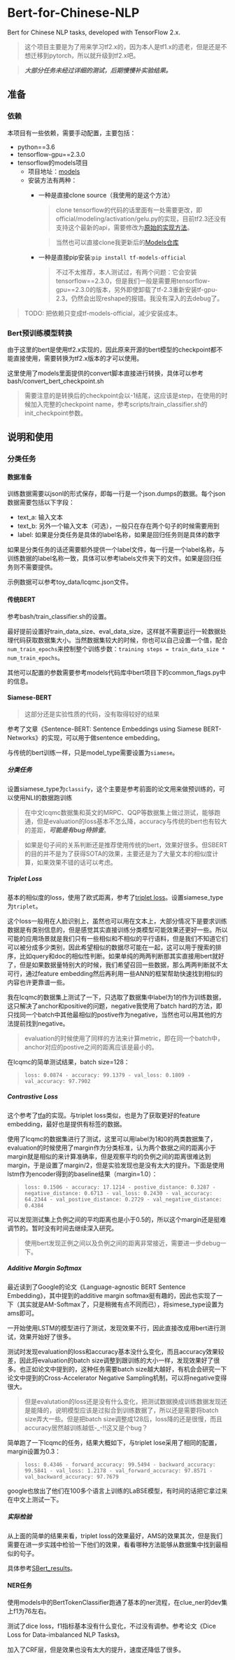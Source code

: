 # Bert-for-Chinese-NLP

Bert for Chinese NLP tasks, developed with TensorFlow 2.x.

> 这个项目主要是为了用来学习tf2.x的，因为本人是tf1.x的遗老，但是还是不想迁移到pytorch，所以就升级到tf2.x吧。

> ***大部分任务未经过详细的测试，后期慢慢补实验结果。***

## 准备

### 依赖

本项目有一些依赖，需要手动配置，主要包括：

- python==3.6
- tensorflow-gpu==2.3.0
- tensorflow的models项目
  - 项目地址：[models](https://github.com/tensorflow/models/tree/master/official)
  - 安装方法有两种：
    - 一种是直接clone source（我使用的是这个方法）
      > clone tensorflow的代码的话里面有一处需要更改，即official/modeling/activation/gelu.py的实现，目前tf2.3还没有支持这个最新的api，需要修改为[原始的实现方法](https://github.com/tensorflow/models/blob/v2.3.0/official/modeling/activations/gelu.py#L27)。
      
      > 当然也可以直接clone我更新后的[Models仓库](https://github.com/xueyouluo/models)
    - 一种是直接pip安装:`pip install tf-models-official`
      > 不过不太推荐，本人测试过，有两个问题：它会安装tensorflow==2.3.0，但是我们一般是需要用tensorflow-gpu==2.3.0的版本，另外即使卸载了tf-2.3重新安装tf-gpu-2.3，仍然会出现reshape的报错。我没有深入的去debug了。

> TODO:  把依赖只变成tf-models-official，减少安装成本。

### Bert预训练模型转换

由于这里的bert是使用tf2.x实现的，因此原来开源的bert模型的checkpoint都不能直接使用，需要转换为tf2.x版本的才可以使用。

这里使用了models里面提供的convert脚本直接进行转换，具体可以参考bash/convert_bert_checkpoint.sh

> 需要注意的是转换后的checkpoint会以-1结尾，这应该是step，在使用的时候加入完整的checkpoint name，参考scripts/train_classifier.sh的init_checkpoint参数。

## 说明和使用

### 分类任务

#### 数据准备

训练数据需要以jsonl的形式保存，即每一行是一个json.dumps的数据。每个json数据需要包括以下字段：
- text_a: 输入文本
- text_b: 另外一个输入文本（可选），一般只在存在两个句子的时候需要用到
- label: 如果是分类任务是具体的label名称，如果是回归任务则是具体的数字

如果是分类任务的话还需要额外提供一个label文件，每一行是一个label名称，与训练数据的label名称一致，具体可以参考labels文件夹下的文件。如果是回归任务则不需要提供。

示例数据可以参考toy_data/lcqmc.json文件。

#### 传统BERT

参考bash/train_classifier.sh的设置。

最好提前设置好train_data_size、eval_data_size，这样就不需要运行一轮数据处理代码获取数据集大小。当然数据集较大的时候，你也可以自己设置一个值，配合`num_train_epochs`来控制整个训练步数：`training steps = train_data_size * num_train_epochs`。

其他可以配置的参数需要参考models代码库中bert项目下的common_flags.py中的信息。

#### Siamese-BERT

> 这部分还是实验性质的代码，没有取得较好的结果

参考了文章《Sentence-BERT: Sentence Embeddings using Siamese BERT-Networks》的实现，可以用于做sentence embedding。

与传统的bert训练一样，只是model_type需要设置为`siamese`。

##### 分类任务

设置siamese_type为`classify`，这个主要是参考前面的论文用来做预训练的，可以使用NLI的数据跑训练

> 在中文lcqmc数据集和英文的MRPC、QQP等数据集上做过测试，能够跑通，但是evaluation的loss基本不怎么降，accuracy与传统的bert也有较大的差距，***可能是有bug待排查***。

> 如果是句子间的关系判断还是推荐使用传统的bert，效果好很多。但SBERT的目的并不是为了获得SOTA的效果，主要还是为了大量文本的相似度计算，如果效果不错的话可以考虑。

##### Triplet Loss

基本的相似度的loss，使用了欧式距离，参考了[triplet loss](https://www.tensorflow.org/addons/tutorials/losses_triplet)。设置siamese_type为`triplet`。

这个loss一般用在人脸识别上，虽然也可以用在文本上，大部分情况下是要求训练数据是有类别信息的，但是感觉其实直接训练分类模型可能效果还更好一些。所以可能的应用场景就是我们只有一些相似和不相似的平行语料，但是我们不知道它们可以被分成多少类别，因此希望相似的数据尽可能在一起，这可以用于搜索的排序，比如query和doc的相似性判断。如果单纯的两两判断那其实直接用bert就好了，但是如果数据量特别大的时候，我们希望召回一些数据，那么两两判断就不太可行，通过feature embedding然后再利用一些ANN的框架帮助快速找到相似的内容也许更靠谱一些。

我在lcqmc的数据集上测试了一下，只选取了数据集中label为1的作为训练数据，这只解决了anchor和positive的问题，negative我使用了batch hard的方法，即只找同一个batch中其他最相似的postive作为negative，当然也可以用其他的方法提前找到negative。

> evaluation的时候使用了同样的方法来计算metric，即在同一个batch中，anchor对应的postive之间的距离应该是最小的。

在lcqmc的简单测试结果，batch size=128：

> `loss: 0.0874 - accuracy: 99.1379 - val_loss: 0.1809 - val_accuracy: 97.7902`

##### Contrastive Loss

这个参考了[tfa](https://www.tensorflow.org/addons/api_docs/python/tfa/losses/contrastive_loss)的实现。与triplet loss类似，也是为了获取更好的feature embedding，最好也是提供有标签的数据。

使用了lcqmc的数据集进行了测试，这里可以用label为1和0的两类数据集了，evaluation的时候使用了margin作为分类标准，认为两个数据之间的距离小于margin就是相似的来计算准确率，但是观察平均的负例之间的距离很难达到margin，于是设置了margin/2，但是实验发现也是没有太大的提升。下面是使用lstm作为encoder得到的baseline结果（margin=1.0）：

> `loss: 0.1506 - accuracy: 17.1214 - postive_distance: 0.3287 - negative_distance: 0.6713 - val_loss: 0.2430 - val_accuracy: 64.2344 - val_postive_distance: 0.2729 - val_negative_distance: 0.4384`

可以发现测试集上负例之间的平均距离也是小于0.5的，所以这个margin还是挺难调节的。暂时没有时间去继续深入研究。

> 使用bert发现正例之间以及负例之间的距离非常接近，需要进一步debug一下。

##### Additive Margin Softmax

最近读到了Google的论文《Language-agnostic BERT Sentence Embedding》，其中提到的additive margin softmax挺有趣的，因此也实现了一下（其实就是AM-Softmax了，只是稍微有点不同而已），将simese_type设置为ams即可。

一开始使用LSTM的模型进行了测试，发现效果不行，因此直接改成用bert进行测试，效果开始好了很多。

测试时发现evaluation的loss和accuracy基本没什么变化，而且accuracy效果较差，因此将evaluation的batch size调整到跟训练的大小一样，发现效果好了很多。也正如论文中提到的，这种任务需要batch size越大越好，有机会会研究一下论文中提到的Cross-Accelerator Negative Sampling机制，可以将negative变得很大。

> 但是evalutation的loss还是没有什么变化，把测试数据换成训练数据发现还是能降的，说明模型应该是过拟合到训练数据了，所以还是需要将batch size弄大一些。但是把batch size调整成128后，loss降的还是很慢，而且accuracy居然越训练越低-_-!!这又是个bug？

简单跑了一下lcqmc的任务，结果大概如下，与triplet lose采用了相同的配置，margin设置为0.3：

> `loss: 0.4346 - forward_accuracy: 99.5494 - backward_accuracy: 99.5841 - val_loss: 1.2178 - val_forward_accuracy: 97.8571 - val_backward_accuracy: 97.7679`


google也放出了他们在100多个语言上训练的LaBSE模型，有时间的话把它拿过来在中文上测试一下。

##### 实际检验

从上面的简单的结果来看，triplet loss的效果最好，AMS的效果其次，但是我们需要在进一步实践中检验一下他们的效果，看看哪种方法能够从数据集中找到最相似的句子。

具体参考[SBert_results](./sbert_results.md)。



#### NER任务

使用models中的BertTokenClassifier跑通了基本的ner流程，在clue_ner的dev集上f1为76左右。

测试了dice loss，f1指标基本没有什么变化，不过没有调参。参考论文《Dice Loss for Data-imbalanced NLP Tasks》。

加入了CRF层，但是效果也没有太大的提升，速度还降低了很多。